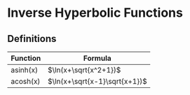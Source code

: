 # Inverse Hyperbolic Functions

## Definitions

| Function | Formula |
|--|--|
| $\text{asinh(x)}$ | $\ln(x+\sqrt{x^2+1})$ |
| $\text{acosh(x)}$ | $\ln(x+\sqrt{x-1}\sqrt{x+1})$ |
